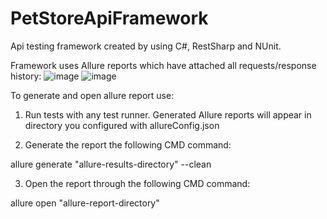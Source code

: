 # PetStoreApiFramework
Api testing framework created by using C#, RestSharp and NUnit.


Framework uses Allure reports which have attached all requests/response history:
![image](https://user-images.githubusercontent.com/46795587/184531262-c9b72ea9-3dcd-4881-8f21-5c4903540365.png)
![image](https://user-images.githubusercontent.com/46795587/184531286-cee4fa26-4e67-4572-9e90-d0b5922827ea.png)

To generate and open allure report use:
1. Run tests with any test runner. Generated Allure reports will appear in directory you configured with allureConfig.json

2. Generate the report the following CMD command:

allure generate "allure-results-directory" --clean

3. Open the report through the following CMD command:

allure open "allure-report-directory"
